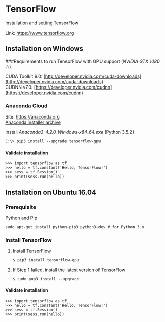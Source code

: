 # TensorFlow

Installation and setting TensorFlow

Link: https://www.tensorflow.org

## Installation on Windows

###Requirements to run TensorFlow with GPU support (*NVIDIA GTX 1080 Ti*)

CUDA Toolkit 9.0: [http://developer.nvidia.com/cuda-downloads](http://developer.nvidia.com/cuda-downloads)  
CUDNN v7.0: [https://developer.nvidia.com/cudnn](https://developer.nvidia.com/cudnn)

### Anaconda Cloud

Site: https://anaconda.org  
[Anaconda installer archive](https://repo.continuum.io/archive/)

Install *Anaconda3-4.2.0-Windows-x84_64.exe* (Python 3.5.2)

```
C:\> pip3 install --upgrade tensorflow-gpu
```

 
#### Validate installation

```{.python}
>>> import tensorflow as tf
>>> hello = tf.constant('Hello, TensorFlow!')
>>> sess = tf.Session()
>>> print(sess.run(hello))
```

## Installation on Ubuntu 16.04

### Prerequisite
Python and Pip

```
sudo apt-get install python-pip3 python3-dev # for Python 3.n
```

### Install TensorFlow

1. Install TensorFlow

	```
	$ pip3 install tensorflow-gpu
	```
	
2. If Step 1 failed, install the latest version of TensorFlow

	```
	$ sudo pup3 install --upgrade
	```
	
#### Validate installation

```{.python}
>>> import tensorflow as tf
>>> hello = tf.constant('Hello, TensorFlow!')
>>> sess = tf.Session()
>>> print(sess.run(hello))
```
	